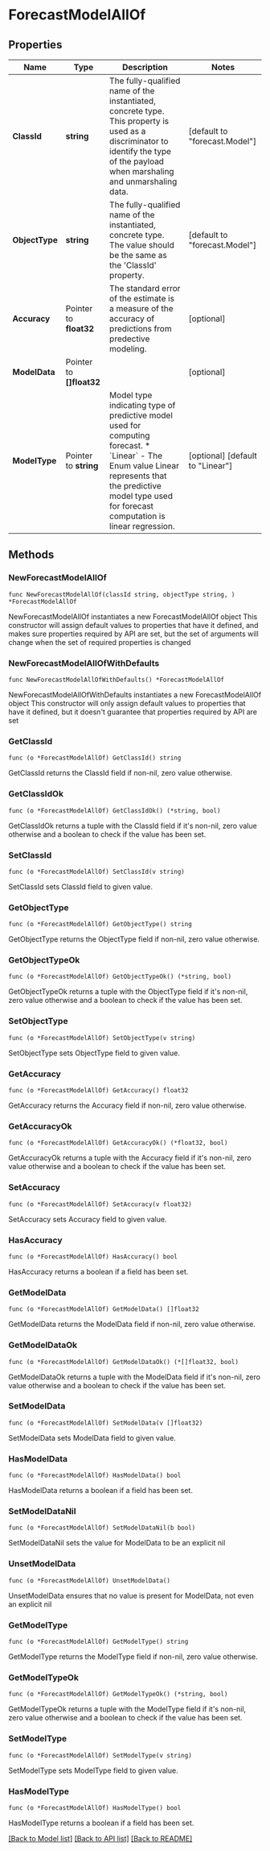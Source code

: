 # ForecastModelAllOf

## Properties

Name | Type | Description | Notes
------------ | ------------- | ------------- | -------------
**ClassId** | **string** | The fully-qualified name of the instantiated, concrete type. This property is used as a discriminator to identify the type of the payload when marshaling and unmarshaling data. | [default to "forecast.Model"]
**ObjectType** | **string** | The fully-qualified name of the instantiated, concrete type. The value should be the same as the &#39;ClassId&#39; property. | [default to "forecast.Model"]
**Accuracy** | Pointer to **float32** | The standard error of the estimate is a measure of the accuracy of predictions from predective modeling. | [optional] 
**ModelData** | Pointer to **[]float32** |  | [optional] 
**ModelType** | Pointer to **string** | Model type indicating type of predictive model used for computing forecast. * &#x60;Linear&#x60; - The Enum value Linear represents that the predictive model type used for forecast computation is linear regression. | [optional] [default to "Linear"]

## Methods

### NewForecastModelAllOf

`func NewForecastModelAllOf(classId string, objectType string, ) *ForecastModelAllOf`

NewForecastModelAllOf instantiates a new ForecastModelAllOf object
This constructor will assign default values to properties that have it defined,
and makes sure properties required by API are set, but the set of arguments
will change when the set of required properties is changed

### NewForecastModelAllOfWithDefaults

`func NewForecastModelAllOfWithDefaults() *ForecastModelAllOf`

NewForecastModelAllOfWithDefaults instantiates a new ForecastModelAllOf object
This constructor will only assign default values to properties that have it defined,
but it doesn't guarantee that properties required by API are set

### GetClassId

`func (o *ForecastModelAllOf) GetClassId() string`

GetClassId returns the ClassId field if non-nil, zero value otherwise.

### GetClassIdOk

`func (o *ForecastModelAllOf) GetClassIdOk() (*string, bool)`

GetClassIdOk returns a tuple with the ClassId field if it's non-nil, zero value otherwise
and a boolean to check if the value has been set.

### SetClassId

`func (o *ForecastModelAllOf) SetClassId(v string)`

SetClassId sets ClassId field to given value.


### GetObjectType

`func (o *ForecastModelAllOf) GetObjectType() string`

GetObjectType returns the ObjectType field if non-nil, zero value otherwise.

### GetObjectTypeOk

`func (o *ForecastModelAllOf) GetObjectTypeOk() (*string, bool)`

GetObjectTypeOk returns a tuple with the ObjectType field if it's non-nil, zero value otherwise
and a boolean to check if the value has been set.

### SetObjectType

`func (o *ForecastModelAllOf) SetObjectType(v string)`

SetObjectType sets ObjectType field to given value.


### GetAccuracy

`func (o *ForecastModelAllOf) GetAccuracy() float32`

GetAccuracy returns the Accuracy field if non-nil, zero value otherwise.

### GetAccuracyOk

`func (o *ForecastModelAllOf) GetAccuracyOk() (*float32, bool)`

GetAccuracyOk returns a tuple with the Accuracy field if it's non-nil, zero value otherwise
and a boolean to check if the value has been set.

### SetAccuracy

`func (o *ForecastModelAllOf) SetAccuracy(v float32)`

SetAccuracy sets Accuracy field to given value.

### HasAccuracy

`func (o *ForecastModelAllOf) HasAccuracy() bool`

HasAccuracy returns a boolean if a field has been set.

### GetModelData

`func (o *ForecastModelAllOf) GetModelData() []float32`

GetModelData returns the ModelData field if non-nil, zero value otherwise.

### GetModelDataOk

`func (o *ForecastModelAllOf) GetModelDataOk() (*[]float32, bool)`

GetModelDataOk returns a tuple with the ModelData field if it's non-nil, zero value otherwise
and a boolean to check if the value has been set.

### SetModelData

`func (o *ForecastModelAllOf) SetModelData(v []float32)`

SetModelData sets ModelData field to given value.

### HasModelData

`func (o *ForecastModelAllOf) HasModelData() bool`

HasModelData returns a boolean if a field has been set.

### SetModelDataNil

`func (o *ForecastModelAllOf) SetModelDataNil(b bool)`

 SetModelDataNil sets the value for ModelData to be an explicit nil

### UnsetModelData
`func (o *ForecastModelAllOf) UnsetModelData()`

UnsetModelData ensures that no value is present for ModelData, not even an explicit nil
### GetModelType

`func (o *ForecastModelAllOf) GetModelType() string`

GetModelType returns the ModelType field if non-nil, zero value otherwise.

### GetModelTypeOk

`func (o *ForecastModelAllOf) GetModelTypeOk() (*string, bool)`

GetModelTypeOk returns a tuple with the ModelType field if it's non-nil, zero value otherwise
and a boolean to check if the value has been set.

### SetModelType

`func (o *ForecastModelAllOf) SetModelType(v string)`

SetModelType sets ModelType field to given value.

### HasModelType

`func (o *ForecastModelAllOf) HasModelType() bool`

HasModelType returns a boolean if a field has been set.


[[Back to Model list]](../README.md#documentation-for-models) [[Back to API list]](../README.md#documentation-for-api-endpoints) [[Back to README]](../README.md)


